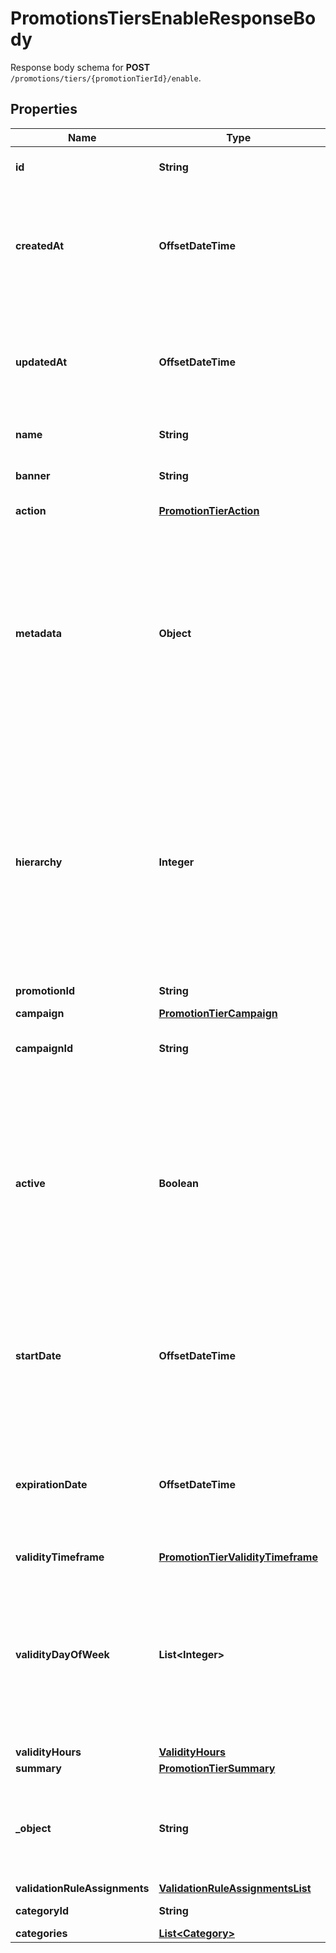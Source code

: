 

# PromotionsTiersEnableResponseBody

Response body schema for **POST** `/promotions/tiers/{promotionTierId}/enable`.

## Properties

| Name | Type | Description | Notes |
|------------ | ------------- | ------------- | -------------|
|**id** | **String** | Unique promotion tier ID. |  [optional] |
|**createdAt** | **OffsetDateTime** | Timestamp representing the date and time when the promotion tier was created. The value is shown in the ISO 8601 format. |  [optional] |
|**updatedAt** | **OffsetDateTime** | Timestamp representing the date and time when the promotion tier was updated. The value is shown in the ISO 8601 format. |  [optional] |
|**name** | **String** | Name of the promotion tier. |  [optional] |
|**banner** | **String** | Text to be displayed to your customers on your website. |  [optional] |
|**action** | [**PromotionTierAction**](PromotionTierAction.md) |  |  [optional] |
|**metadata** | **Object** | The metadata object stores all custom attributes assigned to the promotion tier. A set of key/value pairs that you can attach to a promotion tier object. It can be useful for storing additional information about the promotion tier in a structured format. |  [optional] |
|**hierarchy** | **Integer** | The promotions hierarchy defines the order in which the discounts from different tiers will be applied to a customer&#39;s order. If a customer qualifies for discounts from more than one tier, discounts will be applied in the order defined in the hierarchy. |  [optional] |
|**promotionId** | **String** | Promotion unique ID. |  [optional] |
|**campaign** | [**PromotionTierCampaign**](PromotionTierCampaign.md) |  |  [optional] |
|**campaignId** | **String** | Promotion tier&#39;s parent campaign&#39;s unique ID. |  [optional] |
|**active** | **Boolean** | A flag to toggle the promotion tier on or off. You can disable a promotion tier even though it&#39;s within the active period defined by the &#x60;start_date&#x60; and &#x60;expiration_date&#x60;.    - &#x60;true&#x60; indicates an *active* promotion tier - &#x60;false&#x60; indicates an *inactive* promotion tier |  [optional] |
|**startDate** | **OffsetDateTime** | Activation timestamp defines when the promotion tier starts to be active in ISO 8601 format. Promotion tier is *inactive before* this date.  |  [optional] |
|**expirationDate** | **OffsetDateTime** | Activation timestamp defines when the promotion tier expires in ISO 8601 format. Promotion tier is *inactive after* this date.  |  [optional] |
|**validityTimeframe** | [**PromotionTierValidityTimeframe**](PromotionTierValidityTimeframe.md) |  |  [optional] |
|**validityDayOfWeek** | **List&lt;Integer&gt;** | Integer array corresponding to the particular days of the week in which the promotion tier is valid.  - &#x60;0&#x60; Sunday - &#x60;1&#x60; Monday - &#x60;2&#x60; Tuesday - &#x60;3&#x60; Wednesday - &#x60;4&#x60; Thursday - &#x60;5&#x60; Friday - &#x60;6&#x60; Saturday |  [optional] |
|**validityHours** | [**ValidityHours**](ValidityHours.md) |  |  [optional] |
|**summary** | [**PromotionTierSummary**](PromotionTierSummary.md) |  |  [optional] |
|**_object** | **String** | The type of the object represented by JSON. This object stores information about the promotion tier. |  [optional] |
|**validationRuleAssignments** | [**ValidationRuleAssignmentsList**](ValidationRuleAssignmentsList.md) |  |  [optional] |
|**categoryId** | **String** | Promotion tier category ID. |  [optional] |
|**categories** | [**List&lt;Category&gt;**](Category.md) |  |  [optional] |



